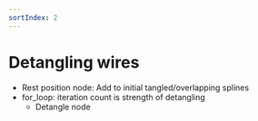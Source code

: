 ```yaml
---
sortIndex: 2
---
```


# Detangling wires

- Rest position node: Add to initial tangled/overlapping splines
- for_loop: iteration count is strength of detangling
  - Detangle node
